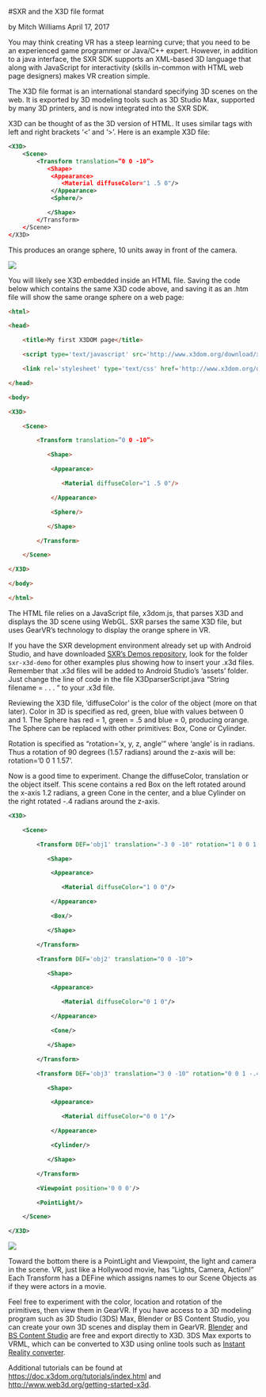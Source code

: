 #SXR and the X3D file format

by Mitch Williams April 17, 2017

You may think creating VR has a steep learning curve; that you need to be an experienced game programmer or Java/C++ expert. However, in addition to a java interface, the SXR SDK supports an XML-based 3D language that along with JavaScript for interactivity (skills in-common with HTML web page designers) makes VR creation simple.

The X3D file format is an international standard specifying 3D scenes on the web. It is exported by 3D modeling tools such as 3D Studio Max, supported by many 3D printers, and is now integrated into the SXR SDK.

X3D can be thought of as the 3D version of HTML.  It uses similar tags with left and right brackets ‘<’ and ‘>’.  Here is an example X3D file:

```xml
<X3D>
    <Scene>
        <Transform translation=”0 0 -10”>
           <Shape>
            <Appearance>
               <Material diffuseColor="1 .5 0"/>
            </Appearance>
            <Sphere/>

           </Shape>
        </Transform>
    </Scene>
</X3D>
```

This produces an orange sphere, 10 units away in front of the camera.

![](/images/blog/GearVRf_orange_sphere_image.jpg)

You will likely see X3D embedded inside an HTML file.  Saving the code below which contains the same X3D code above, and saving it as an .htm file will show the same orange sphere on a web page:

```html
<html>

<head>

    <title>My first X3DOM page</title>

    <script type='text/javascript' src='http://www.x3dom.org/download/x3dom.js'> </script>

    <link rel='stylesheet' type='text/css' href='http://www.x3dom.org/download/x3dom.css'/>

</head>

<body>

<X3D>

    <Scene>

        <Transform translation=”0 0 -10”>

           <Shape>

            <Appearance>

               <Material diffuseColor="1 .5 0"/>

            </Appearance>

            <Sphere/>

           </Shape>

        </Transform>

    </Scene>

</X3D>

</body>

</html>
```

The HTML file relies on a JavaScript file, x3dom.js, that parses X3D and displays the 3D scene using WebGL.  SXR parses the same X3D file, but uses GearVR’s technology to display the orange sphere in VR.

If you have the SXR development environment already set up with Android Studio, and have downloaded [SXR’s Demos repository](https://github.com/gearvrf/GearVRf-Demos), look for the folder `sxr-x3d-demo` for other examples plus showing how to insert your .x3d files.  Remember that .x3d files will be added to Android Studio’s ‘assets’ folder.  Just change the line of code in the file X3DparserScript.java “String filename = . . . “ to your .x3d file.

Reviewing the X3D file, ‘diffuseColor’ is the color of the object (more on that later).  Color in 3D is specified as red, green, blue with values between 0 and 1.  The Sphere has red = 1, green = .5 and blue = 0, producing orange.  The Sphere can be replaced with other primitives: Box, Cone or Cylinder.

Rotation is specified as “rotation=’x, y, z, angle’” where ‘angle’ is in radians.  Thus a rotation of 90 degrees (1.57 radians) around the z-axis will be: rotation=’0 0 1 1.57’.

Now is a good time to experiment.  Change the diffuseColor, translation or the object itself.  This scene contains a red Box on the left rotated around the x-axis 1.2 radians, a green Cone in the center, and a blue Cylinder on the right rotated -.4 radians around the z-axis.

```xml
<X3D>

    <Scene>

        <Transform DEF='obj1' translation="-3 0 -10" rotation="1 0 0 1.2">

           <Shape>

            <Appearance>

               <Material diffuseColor="1 0 0"/>

            </Appearance>

            <Box/>

           </Shape>

        </Transform>

        <Transform DEF='obj2' translation="0 0 -10">

           <Shape>

            <Appearance>

               <Material diffuseColor="0 1 0"/>

            </Appearance>

            <Cone/>

           </Shape>

        </Transform>

        <Transform DEF='obj3' translation="3 0 -10" rotation="0 0 1 -.4">

           <Shape>

            <Appearance>

               <Material diffuseColor="0 0 1"/>

            </Appearance>

            <Cylinder/>

           </Shape>

        </Transform>

        <Viewpoint position='0 0 0'/>

        <PointLight/>

    </Scene>

</X3D>
```

![](/images/blog/GearVRf_object_image.jpg)

Toward the bottom there is a PointLight and Viewpoint, the light and camera in the scene.  VR, just like a Hollywood movie, has “Lights, Camera, Action!”  Each Transform has a DEFine which assigns names to our Scene Objects as if they were actors in a movie. 

Feel free to experiment with the color, location and rotation of the primitives, then view them in GearVR.  If you have access to a 3D modeling program such as 3D Studio (3DS) Max, Blender or BS Content Studio, you can create your own 3D scenes and display them in GearVR.  [Blender](https://www.blender.org/) and [BS Content Studio](http://www.bitmanagement.com/download/studio) are free and export directly to X3D.  3DS Max exports to VRML, which can be converted to X3D using online tools such as [Instant Reality converter](http://doc.instantreality.org/tools/x3d_encoding_converter/).

Additional tutorials can be found at https://doc.x3dom.org/tutorials/index.html and http://www.web3d.org/getting-started-x3d.
